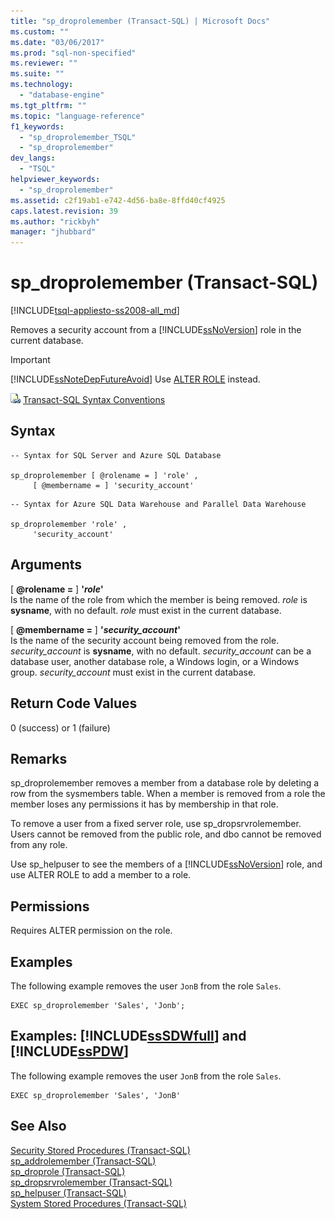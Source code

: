 ```yaml
---
title: "sp_droprolemember (Transact-SQL) | Microsoft Docs"
ms.custom: ""
ms.date: "03/06/2017"
ms.prod: "sql-non-specified"
ms.reviewer: ""
ms.suite: ""
ms.technology: 
  - "database-engine"
ms.tgt_pltfrm: ""
ms.topic: "language-reference"
f1_keywords: 
  - "sp_droprolemember_TSQL"
  - "sp_droprolemember"
dev_langs: 
  - "TSQL"
helpviewer_keywords: 
  - "sp_droprolemember"
ms.assetid: c2f19ab1-e742-4d56-ba8e-8ffd40cf4925
caps.latest.revision: 39
ms.author: "rickbyh"
manager: "jhubbard"
---
```

# sp_droprolemember (Transact-SQL)
[!INCLUDE[tsql-appliesto-ss2008-all_md](../../database-engine/configure/windows/includes/tsql-appliesto-ss2008-all-md.md)]

  Removes a security account from a [!INCLUDE[ssNoVersion](../../advanced-analytics/r-services/includes/ssnoversion-md.md)] role in the current database.  
  
> [!IMPORTANT]  
>  [!INCLUDE[ssNoteDepFutureAvoid](../../database-engine/configure/windows/includes/ssnotedepfutureavoid-md.md)] Use [ALTER ROLE](../../t-sql/statements/alter-role-transact-sql.md) instead.  
  
 ![Topic link icon](../../database-engine/configure/windows/media/topic-link.gif "Topic link icon") [Transact-SQL Syntax Conventions](../Topic/Transact-SQL%20Syntax%20Conventions%20\(Transact-SQL\).md)  
  
## Syntax  
  
```  
-- Syntax for SQL Server and Azure SQL Database  
  
sp_droprolemember [ @rolename = ] 'role' ,   
     [ @membername = ] 'security_account'  
```  
  
```  
-- Syntax for Azure SQL Data Warehouse and Parallel Data Warehouse  
  
sp_droprolemember 'role' ,  
     'security_account'  
```  
  
## Arguments  
 [ **@rolename =** ] **'***role***'**  
 Is the name of the role from which the member is being removed. *role* is **sysname**, with no default. *role* must exist in the current database.  
  
 [ **@membername =** ] **'***security_account***'**  
 Is the name of the security account being removed from the role. *security_account* is **sysname**, with no default. *security_account* can be a database user, another database role, a Windows login, or a Windows group. *security_account* must exist in the current database.  
  
## Return Code Values  
 0 (success) or 1 (failure)  
  
## Remarks  
 sp_droprolemember removes a member from a database role by deleting a row from the sysmembers table. When a member is removed from a role the member loses any permissions it has by membership in that role.  
  
 To remove a user from a fixed server role, use sp_dropsrvrolemember. Users cannot be removed from the public role, and dbo cannot be removed from any role.  
  
 Use sp_helpuser to see the members of a [!INCLUDE[ssNoVersion](../../advanced-analytics/r-services/includes/ssnoversion-md.md)] role, and use ALTER ROLE to add a member to a role.  
  
## Permissions  
 Requires ALTER permission on the role.  
  
## Examples  
 The following example removes the user `JonB` from the role `Sales`.  
  
```  
EXEC sp_droprolemember 'Sales', 'Jonb';  
```  
  
## Examples: [!INCLUDE[ssSDWfull](../../relational-databases/security/encryption/includes/sssdwfull-md.md)] and [!INCLUDE[ssPDW](../../database-engine/configure/windows/includes/sspdw-md.md)]  
 The following example removes the user `JonB` from the role `Sales`.  
  
```  
EXEC sp_droprolemember 'Sales', 'JonB'  
```  
  
## See Also  
 [Security Stored Procedures &#40;Transact-SQL&#41;](../../relational-databases/system-stored-procedures/security-stored-procedures-transact-sql.md)   
 [sp_addrolemember &#40;Transact-SQL&#41;](../../relational-databases/system-stored-procedures/sp-addrolemember-transact-sql.md)   
 [sp_droprole &#40;Transact-SQL&#41;](../../relational-databases/system-stored-procedures/sp-droprole-transact-sql.md)   
 [sp_dropsrvrolemember &#40;Transact-SQL&#41;](../../relational-databases/system-stored-procedures/sp-dropsrvrolemember-transact-sql.md)   
 [sp_helpuser &#40;Transact-SQL&#41;](../../relational-databases/system-stored-procedures/sp-helpuser-transact-sql.md)   
 [System Stored Procedures &#40;Transact-SQL&#41;](../../relational-databases/system-stored-procedures/system-stored-procedures-transact-sql.md)  
  
  

